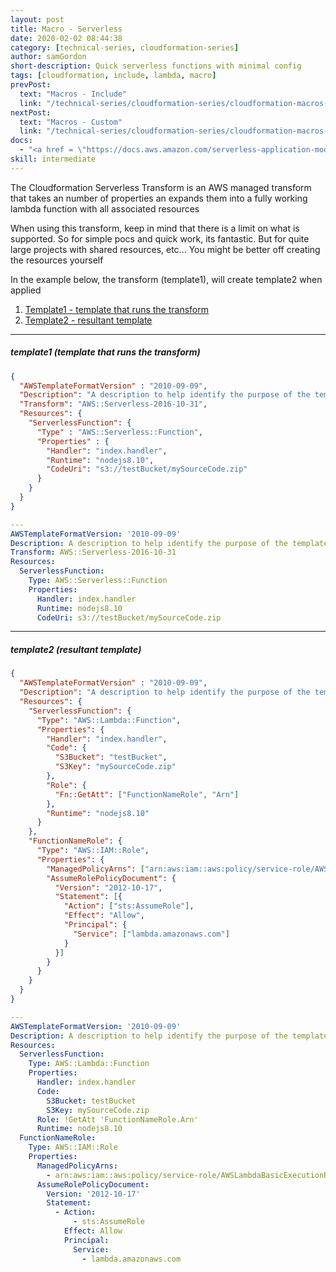 ```yaml
---
layout: post
title: Macro - Serverless
date: 2020-02-02 08:44:38
category: [technical-series, cloudformation-series]
author: samGordon
short-description: Quick serverless functions with minimal config
tags: [cloudformation, include, lambda, macro]
prevPost:
  text: "Macros - Include"
  link: "/technical-series/cloudformation-series/cloudformation-macros-include"
nextPost:
  text: "Macros - Custom"
  link: "/technical-series/cloudformation-series/cloudformation-macros-custom"
docs:
  - "<a href = \"https://docs.aws.amazon.com/serverless-application-model/latest/developerguide/sam-resource-function.html\">AWS docs on cloudformation Serverless Resource Types</a>"
skill: intermediate
---
```


The Cloudformation Serverless Transform is an AWS managed transform that takes an number of properties an expands them into a fully working lambda function with all associated resources

<div class="card tip">
  <div class="card-body">
    When using this transform, keep in mind that there is a limit on what is supported. So for simple pocs and quick work, its fantastic. But for quite large projects with shared resources, etc... You might be better off creating the resources yourself
  </div>
</div>
  
In the example below, the transform (template1), will create template2 when applied

1. [Template1 - template that runs the transform](#template1)
2. [Template2 - resultant template](#template2)

---

<a name = "template1"></a>
##### template1 (template that runs the transform)

```json
{
  "AWSTemplateFormatVersion" : "2010-09-09",
  "Description": "A description to help identify the purpose of the template",
  "Transform": "AWS::Serverless-2016-10-31",
  "Resources": {
    "ServerlessFunction": {
      "Type" : "AWS::Serverless::Function",
      "Properties" : {
        "Handler": "index.handler",
        "Runtime": "nodejs8.10",
        "CodeUri": "s3://testBucket/mySourceCode.zip"
      }
    }
  }
}
```
```yml
---
AWSTemplateFormatVersion: '2010-09-09'
Description: A description to help identify the purpose of the template
Transform: AWS::Serverless-2016-10-31
Resources:
  ServerlessFunction:
    Type: AWS::Serverless::Function
    Properties:
      Handler: index.handler
      Runtime: nodejs8.10
      CodeUri: s3://testBucket/mySourceCode.zip
```

---

<a name = "template2"></a>
##### template2 (resultant template)

```json
{
  "AWSTemplateFormatVersion" : "2010-09-09",
  "Description": "A description to help identify the purpose of the template",
  "Resources": {
    "ServerlessFunction": {
      "Type": "AWS::Lambda::Function",
      "Properties": {
        "Handler": "index.handler",
        "Code": {
          "S3Bucket": "testBucket",
          "S3Key": "mySourceCode.zip"
        },
        "Role": {
          "Fn::GetAtt": ["FunctionNameRole", "Arn"]
        },
        "Runtime": "nodejs8.10"
      }
    },
    "FunctionNameRole": {
      "Type": "AWS::IAM::Role",
      "Properties": {
        "ManagedPolicyArns": ["arn:aws:iam::aws:policy/service-role/AWSLambdaBasicExecutionRole"],
        "AssumeRolePolicyDocument": {
          "Version": "2012-10-17",
          "Statement": [{
            "Action": ["sts:AssumeRole"],
            "Effect": "Allow",
            "Principal": {
              "Service": ["lambda.amazonaws.com"]
            }
          }]
        }
      }
    }
  }
}
```
```yml
---
AWSTemplateFormatVersion: '2010-09-09'
Description: A description to help identify the purpose of the template
Resources:
  ServerlessFunction:
    Type: AWS::Lambda::Function
    Properties:
      Handler: index.handler
      Code:
        S3Bucket: testBucket
        S3Key: mySourceCode.zip
      Role: !GetAtt 'FunctionNameRole.Arn'
      Runtime: nodejs8.10
  FunctionNameRole:
    Type: AWS::IAM::Role
    Properties:
      ManagedPolicyArns:
        - arn:aws:iam::aws:policy/service-role/AWSLambdaBasicExecutionRole
      AssumeRolePolicyDocument:
        Version: '2012-10-17'
        Statement:
          - Action:
              - sts:AssumeRole
            Effect: Allow
            Principal:
              Service:
                - lambda.amazonaws.com
```
